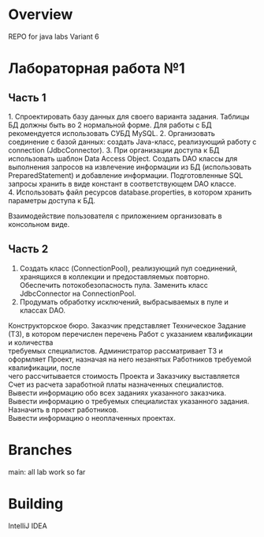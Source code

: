 # Overview
REPO for java labs Variant 6
# Лабораторная работа №1  
## Часть 1
  1. Спроектировать базу данных для своего варианта задания. Таблицы БД должны быть во 2 нормальной форме. Для работы с БД рекомендуется использовать СУБД      MySQL.
  2. Организовать соединение с базой данных: создать Java-класс, реализующий работу с connection (JdbcConnector).
  3. При организации доступа к БД использовать шаблон Data Access Object. Создать DAO классы для выполнения запросов на извлечение информации из БД              (использовать PreparedStatement) и добавление информации. Подготовленные SQL запросы хранить в виде констант в соответствующем DAO классе.
  4. Использовать файл ресурсов database.properties, в котором хранить параметры доступа к БД.  

  Взаимодействие пользователя с приложением организовать в консольном виде.

## Часть 2
1. Создать класс (ConnectionPool), реализующий пул соединений, хранящихся в коллекции и предоставляемых повторно.  
   Обеспечить потокобезопасность пула. Заменить класс JdbcConnector на ConnectionPool.  
2. Продумать обработку исключений, выбрасываемых в пуле и классах DAO. 

  Конструкторское бюро. Заказчик представляет Техническое Задание (ТЗ), в котором перечислен перечень Работ с указанием квалификации и количества  
  требуемых специалистов. Администратор рассматривает ТЗ и оформляет Проект, назначая на него незанятых Работников требуемой квалификации, после  
  чего рассчитывается стоимость Проекта и Заказчику выставляется Счет из расчета заработной платы назначенных специалистов.  
  Вывести информацию обо всех заданиях указанного заказчика.  
  Вывести информацию о требуемых специалистах указанного задания.  
  Назначить в проект работников.  
  Вывести информацию о неоплаченных проектах.  

# Branches
main: all lab work so far

# Building
IntelliJ IDEA
